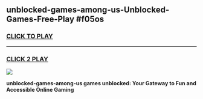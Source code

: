 
## unblocked-games-among-us-Unblocked-Games-Free-Play #f05os
<h3>
<a href="https://us.freeplayer.one?title=unblocked-games-among-us&ref=9M">CLICK TO PLAY</a></h3>
<hr>

<h3>
<a href="https://us.freeplayer.one?title=unblocked-games-among-us&ref=9M">CLICK 2 PLAY</a>
  
</h3>

<a href="https://us.freeplayer.one?title=unblocked-games-among-us&ref=9M"><img src="https://clearcache.store/games.png"></a>


**unblocked-games-among-us games unblocked: Your Gateway to Fun and Accessible Online Gaming**
